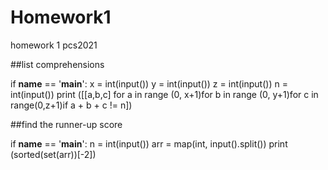 # Homework1
homework 1 pcs2021


##list comprehensions

if __name__ == '__main__':
    x = int(input())
    y = int(input())
    z = int(input())
    n = int(input())
    print ([[a,b,c] for a in range (0, x+1)for b in range (0, y+1)for c in range(0,z+1)if a + b + c != n])
    
##find the runner-up score

if __name__ == '__main__':
    n = int(input())
    arr = map(int, input().split())
    print (sorted(set(arr))[-2])


